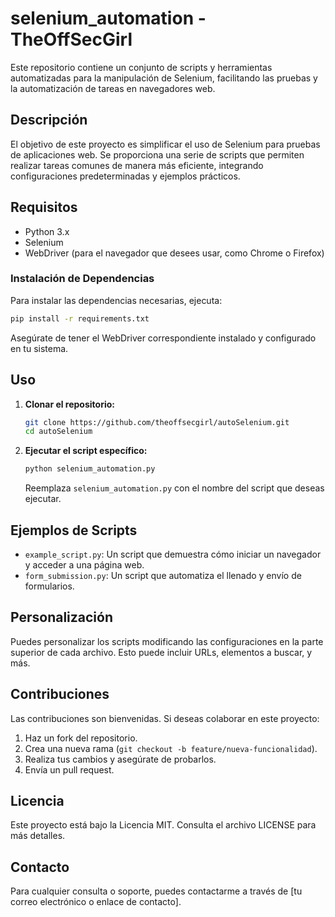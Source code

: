 # selenium_automation - TheOffSecGirl

Este repositorio contiene un conjunto de scripts y herramientas automatizadas para la manipulación de Selenium, facilitando las pruebas y la automatización de tareas en navegadores web.

## Descripción

El objetivo de este proyecto es simplificar el uso de Selenium para pruebas de aplicaciones web. Se proporciona una serie de scripts que permiten realizar tareas comunes de manera más eficiente, integrando configuraciones predeterminadas y ejemplos prácticos.

## Requisitos

- Python 3.x
- Selenium
- WebDriver (para el navegador que desees usar, como Chrome o Firefox)

### Instalación de Dependencias

Para instalar las dependencias necesarias, ejecuta:

```bash
pip install -r requirements.txt
```

Asegúrate de tener el WebDriver correspondiente instalado y configurado en tu sistema.

## Uso

1. **Clonar el repositorio:**

   ```bash
   git clone https://github.com/theoffsecgirl/autoSelenium.git
   cd autoSelenium
   ```

2. **Ejecutar el script específico:**

   ```bash
   python selenium_automation.py
   ```

   Reemplaza `selenium_automation.py` con el nombre del script que deseas ejecutar.

## Ejemplos de Scripts

- `example_script.py`: Un script que demuestra cómo iniciar un navegador y acceder a una página web.
- `form_submission.py`: Un script que automatiza el llenado y envío de formularios.

## Personalización

Puedes personalizar los scripts modificando las configuraciones en la parte superior de cada archivo. Esto puede incluir URLs, elementos a buscar, y más.

## Contribuciones

Las contribuciones son bienvenidas. Si deseas colaborar en este proyecto:

1. Haz un fork del repositorio.
2. Crea una nueva rama (`git checkout -b feature/nueva-funcionalidad`).
3. Realiza tus cambios y asegúrate de probarlos.
4. Envía un pull request.

## Licencia

Este proyecto está bajo la Licencia MIT. Consulta el archivo LICENSE para más detalles.

## Contacto

Para cualquier consulta o soporte, puedes contactarme a través de [tu correo electrónico o enlace de contacto].
